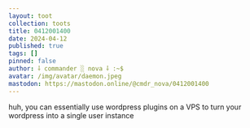 ```yaml
---
layout: toot
collection: toots
title: 0412001400
date: 2024-04-12
published: true
tags: []
pinned: false
author: ⸸ commander ░ nova ⸸ :~$
avatar: /img/avatar/daemon.jpeg
mastodon: https://mastodon.online/@cmdr_nova/0412001400
---
```


huh, you can essentially use wordpress plugins on a VPS to turn your wordpress into a single user instance

